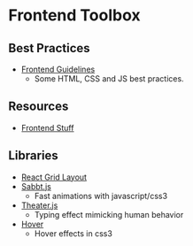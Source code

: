# Frontend Toolbox


## Best Practices

- [Frontend Guidelines](https://github.com/bendc/frontend-guidelines)
  - Some HTML, CSS and JS best practices.

## Resources

- [Frontend Stuff](https://github.com/moklick/frontend-stuff)

## Libraries

- [React Grid Layout](https://github.com/STRML/react-grid-layout)
- [Sabbt.js](http://daniel-lundin.github.io/snabbt.js/)
  - Fast animations with javascript/css3
- [Theater.js](https://github.com/Zhouzi/TheaterJS)
  - Typing effect mimicking human behavior
- [Hover](http://ianlunn.github.io/Hover/)
  - Hover effects in css3
